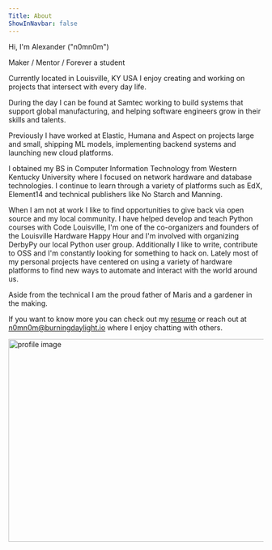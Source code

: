 ```yaml
---
Title: About
ShowInNavbar: false
---
```


Hi, I'm Alexander ("n0mn0m")

Maker / Mentor / Forever a student

Currently located in Louisville, KY USA I enjoy creating and working on projects that
intersect with every day life. 

During the day I can be found at Samtec working to build systems that support global
manufacturing, and helping software engineers grow in their skills and talents.

Previously I have worked at Elastic, Humana and Aspect on projects large and small,
shipping ML models, implementing backend systems and launching new cloud platforms.

I obtained my BS in Computer Information Technology from Western Kentucky University
where I focused on network hardware and database technologies. I continue to learn
through a variety of platforms such as EdX, Element14 and technical publishers like
No Starch and Manning.

When I am not at work I like to find opportunities to give back via open source and my 
local community. I have helped develop and teach Python courses with Code Louisville, I'm
one of the co-organizers and founders of the Louisville Hardware Happy Hour and I'm
involved with organizing DerbyPy our local Python user group. Additionally I like to write,
contribute to OSS and I'm constantly looking for something to hack on. Lately most of my
personal projects have centered on using a variety of hardware platforms to find new ways
to automate and interact with the world around us.

Aside from the technical I am the proud father of Maris and a gardener in the making.

If you want to know more you can check out my [resume](../resume.html) or reach out
at <n0mn0m@burningdaylight.io> where I enjoy chatting with others.

<p>
<img src="../assets/images/us.png" width="800" height="400" alt="profile image" align="middle">
</p>
